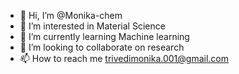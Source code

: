 - 👋 Hi, I’m @Monika-chem
- 👀 I’m interested in Material Science 
- 🌱 I’m currently learning Machine learning 
- 💞️ I’m looking to collaborate on research 
- 📫 How to reach me trivedimonika.001@gmail.com

<!---
Monika-chem/Monika-chem is a ✨ special ✨ repository because its `README.md` (this file) appears on your GitHub profile.
You can click the Preview link to take a look at your changes.
--->
